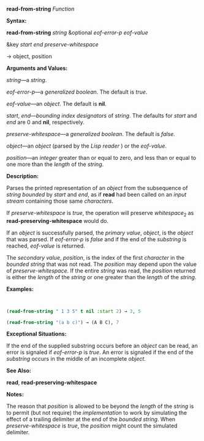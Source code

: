**read-from-string** *Function* 



**Syntax:** 



**read-from-string** *string* &amp;optional *eof-error-p eof-value* 



&amp;key *start end preserve-whitespace* 



→ object, position 



**Arguments and Values:** 



*string*—a *string*. 



*eof-error-p*—a *generalized boolean*. The default is *true*. 



*eof-value*—an *object*. The default is **nil**. 



*start*, *end*—*bounding index designators* of *string*. The defaults for *start* and *end* are 0 and **nil**, respectively. 



*preserve-whitespace*—a *generalized boolean*. The default is *false*. 



*object*—an *object* (parsed by the *Lisp reader* ) or the *eof-value*. 



*position*—an *integer* greater than or equal to zero, and less than or equal to one more than the *length* of the *string*. 







 



 



**Description:** 



Parses the printed representation of an *object* from the subsequence of *string bounded* by *start* and *end*, as if **read** had been called on an *input stream* containing those same *characters*. 



If *preserve-whitespace* is *true*, the operation will preserve *whitespace*<sub>2</sub> as **read-preserving-whitespace** would do. 



If an *object* is successfully parsed, the *primary value*, *object*, is the *object* that was parsed. If *eof-error-p* is *false* and if the end of the *substring* is reached, *eof-value* is returned. 



The *secondary value*, *position*, is the index of the first *character* in the *bounded string* that was not read. The *position* may depend upon the value of *preserve-whitespace*. If the entire *string* was read, the *position* returned is either the *length* of the *string* or one greater than the *length* of the *string*. 



**Examples:**
```lisp
 

(read-from-string " 1 3 5" t nil :start 2) → 3, 5 

(read-from-string "(a b c)") → (A B C), 7 


```
**Exceptional Situations:** 



If the end of the supplied substring occurs before an *object* can be read, an error is signaled if *eof-error-p* is *true*. An error is signaled if the end of the *substring* occurs in the middle of an incomplete *object*. 



**See Also:** 



**read**, **read-preserving-whitespace** 



**Notes:** 



The reason that *position* is allowed to be beyond the *length* of the *string* is to permit (but not require) the *implementation* to work by simulating the effect of a trailing delimiter at the end of the *bounded string*. When *preserve-whitespace* is *true*, the *position* might count the simulated delimiter. 




